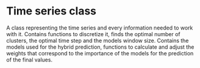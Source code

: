 # Time series class

A class representing the time series and every information needed to work with it.
Contains functions to discretize it, finds the optimal number of clusters, the optimal time step and the models window size.
Contains the models used for the hybrid prediction, functions to calculate and adjust the weights that correspond to the importance of the models for the prediction of the final values.